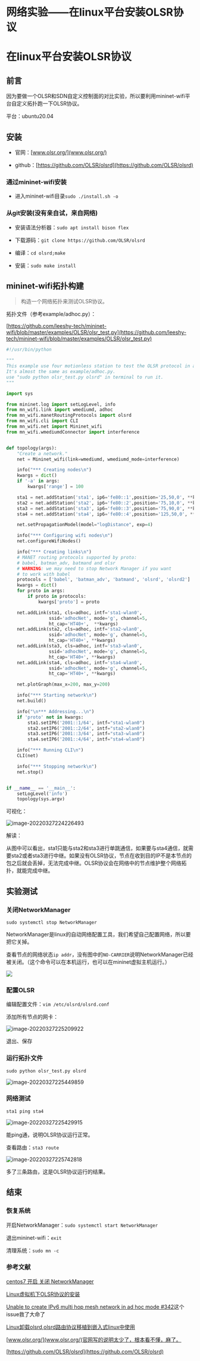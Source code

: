 # 网络实验——在linux平台安装OLSR协议


# 在linux平台安装OLSR协议

## 前言

因为要做一个OLSR和SDN自定义控制面的对比实验，所以要利用mininet-wifi平台自定义拓扑跑一下OLSR协议。

平台：ubuntu20.04

## 安装

- 官网：[www.olsr.org/](www.olsr.org/)

- github：[https://github.com/OLSR/olsrd](https://github.com/OLSR/olsrd)

### 通过mininet-wifi安装

- 进入mininet-wifi目录`sudo ./install.sh -o`

### 从git安装(没有亲自试，来自网络)

- 安装语法分析器：`sudo apt install bison flex`

- 下载源码：`git clone https://github.com/OLSR/olsrd`

- 编译：`cd olsrd;make`

- 安装：`sudo make install`

## mininet-wifi拓扑构建

> 构造一个网络拓扑来测试OLSR协议。

拓扑文件（参考example/adhoc.py）：

[https://github.com/leeshy-tech/mininet-wifi/blob/master/examples/OLSR/olsr_test.py](https://github.com/leeshy-tech/mininet-wifi/blob/master/examples/OLSR/olsr_test.py)

```python
#!/usr/bin/python

"""
This example use four motionless station to test the OLSR protocol in adhoc network.
It's almost the same as example/adhoc.py.
use "sudo python olsr_test.py olsrd" in terminal to run it.
"""

import sys

from mininet.log import setLogLevel, info
from mn_wifi.link import wmediumd, adhoc
from mn_wifi.manetRoutingProtocols import olsrd
from mn_wifi.cli import CLI
from mn_wifi.net import Mininet_wifi
from mn_wifi.wmediumdConnector import interference


def topology(args):
    "Create a network."
    net = Mininet_wifi(link=wmediumd, wmediumd_mode=interference)

    info("*** Creating nodes\n")
    kwargs = dict()
    if '-a' in args:
        kwargs['range'] = 100

    sta1 = net.addStation('sta1', ip6='fe80::1',position='25,50,0', **kwargs)
    sta2 = net.addStation('sta2', ip6='fe80::2',position='75,10,0', **kwargs)
    sta3 = net.addStation('sta3', ip6='fe80::3',position='75,90,0', **kwargs)
    sta4 = net.addStation('sta4', ip6='fe80::4',position='125,50,0', **kwargs)

    net.setPropagationModel(model="logDistance", exp=4)

    info("*** Configuring wifi nodes\n")
    net.configureWifiNodes()

    info("*** Creating links\n")
    # MANET routing protocols supported by proto:
    # babel, batman_adv, batmand and olsr
    # WARNING: we may need to stop Network Manager if you want
    # to work with babel
    protocols = ['babel', 'batman_adv', 'batmand', 'olsrd', 'olsrd2']
    kwargs = dict()
    for proto in args:
        if proto in protocols:
            kwargs['proto'] = proto

    net.addLink(sta1, cls=adhoc, intf='sta1-wlan0',
                ssid='adhocNet', mode='g', channel=5,
                ht_cap='HT40+',  **kwargs)
    net.addLink(sta2, cls=adhoc, intf='sta2-wlan0',
                ssid='adhocNet', mode='g', channel=5,
                ht_cap='HT40+', **kwargs)
    net.addLink(sta3, cls=adhoc, intf='sta3-wlan0',
                ssid='adhocNet', mode='g', channel=5,
                ht_cap='HT40+', **kwargs)
    net.addLink(sta4, cls=adhoc, intf='sta4-wlan0',
                ssid='adhocNet', mode='g', channel=5,
                ht_cap='HT40+', **kwargs)

    net.plotGraph(max_x=200, max_y=200)

    info("*** Starting network\n")
    net.build()

    info("\n*** Addressing...\n")
    if 'proto' not in kwargs:
        sta1.setIP6('2001::1/64', intf="sta1-wlan0")
        sta2.setIP6('2001::2/64', intf="sta2-wlan0")
        sta3.setIP6('2001::3/64', intf="sta3-wlan0")
        sta4.setIP6('2001::4/64', intf="sta4-wlan0")

    info("*** Running CLI\n")
    CLI(net)

    info("*** Stopping network\n")
    net.stop()


if __name__ == '__main__':
    setLogLevel('info')
    topology(sys.argv)
```

可视化：

![image-20220327224226493](/image/Linux/image-20220327224226493.png)

解读：

从图中可以看出，sta1只能与sta2和sta3进行单跳通信，如果要与sta4通信，就需要sta2或者sta3进行中继。如果没有OLSR协议，节点在收到目的IP不是本节点的包之后就会丢掉，无法完成中继。OLSR协议会在网络中的节点维护整个网络拓扑，就能完成中继。

## 实验测试

### 关闭NetworkManager

`sudo systemctl stop NetworkManager`

NetworkManager是linux的自动网络配置工具，我们希望自己配置网络，所以要把它关掉。

查看节点的网络状态`ip addr`，没有图中的`NO-CARRIER`说明NetworkManager已经被关闭。（这个命令可以在本机运行，也可以在mininet虚拟主机运行。）

![](/image/Linux/image-20220327230005057.png)

### 配置OLSR

编辑配置文件：`vim /etc/olsrd/olsrd.conf`

添加所有节点的网卡：

![image-20220327225209922](/image/Linux/image-20220327225209922.png)

退出、保存

### 运行拓扑文件

`sudo python olsr_test.py olsrd`

![image-20220327225449859](/image/Linux/image-20220327225449859.png)

### 网络测试

`sta1 ping sta4`

![image-20220327225429915](/image/Linux/image-20220327225429915.png)

能ping通，说明OLSR协议运行正常。

查看路由：`sta3 route`

![image-20220327225742818](/image/Linux/image-20220327225742818.png)

多了三条路由，这是OLSR协议运行的结果。

## 结束

### 恢复系统

开启NetworkManager：`sudo systemctl start NetworkManager`

退出mininet-wifi：`exit`

清理系统：`sudo mn -c`

### 参考文献

[centos7 开启 关闭 NetworkManager](https://blog.csdn.net/whatday/article/details/106096127)

[Linux虚拟机下OLSR协议的安装](https://blog.csdn.net/qq_35109869/article/details/79839357)

[Unable to create IPv6 multi hop mesh network in ad hoc mode #342](https://github.com/intrig-unicamp/mininet-wifi/issues/342)这个issue救了大命了

[Linux卸载olsrd,olsrd路由协议移植到嵌入式linux中使用](https://blog.csdn.net/weixin_29279047/article/details/116832580)

[www.olsr.org/](www.olsr.org/)官网写的说明太少了，根本看不懂，麻了。

[https://github.com/OLSR/olsrd](https://github.com/OLSR/olsrd)

